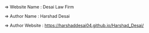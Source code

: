   =>  Website Name    : Desai Law Firm

  =>  Author Name  : Harshad Desai

  =>  Author Website   : https://harshaddesai04.github.io/Harshad_Desai/

  
